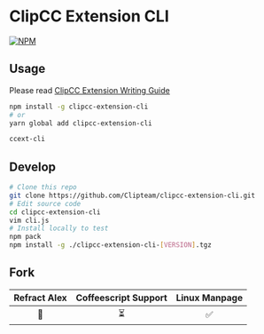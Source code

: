 # ClipCC Extension CLI

[![NPM](https://nodei.co/npm/clipcc-extension-cli.png?compact=true)](https://nodei.co/npm/clipcc-extension-cli/)

## Usage

Please read [ClipCC Extension Writing Guide](https://github.com/Clipteam/clipcc-extension/blob/master/README.md)

```bash
npm install -g clipcc-extension-cli
# or
yarn global add clipcc-extension-cli
```

```bash
ccext-cli
```

## Develop

```bash
# Clone this repo
git clone https://github.com/Clipteam/clipcc-extension-cli.git
# Edit source code
cd clipcc-extension-cli
vim cli.js
# Install locally to test
npm pack
npm install -g ./clipcc-extension-cli-[VERSION].tgz
```

## Fork

Refract Alex | Coffeescript Support | Linux Manpage 
:----------: | :------------------: | :-----------:
   🔨       |           ⏳          |     ✅